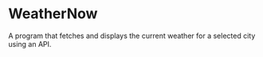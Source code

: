 # WeatherNow
A program that fetches and displays the current weather for a selected city using an API.
